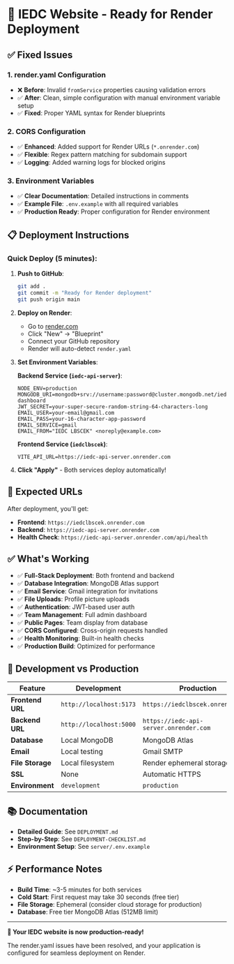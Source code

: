 # 🚀 IEDC Website - Ready for Render Deployment

## ✅ Fixed Issues

### 1. **render.yaml Configuration**

- ❌ **Before**: Invalid `fromService` properties causing validation errors
- ✅ **After**: Clean, simple configuration with manual environment variable setup
- ✅ **Fixed**: Proper YAML syntax for Render blueprints

### 2. **CORS Configuration**

- ✅ **Enhanced**: Added support for Render URLs (`*.onrender.com`)
- ✅ **Flexible**: Regex pattern matching for subdomain support
- ✅ **Logging**: Added warning logs for blocked origins

### 3. **Environment Variables**

- ✅ **Clear Documentation**: Detailed instructions in comments
- ✅ **Example File**: `.env.example` with all required variables
- ✅ **Production Ready**: Proper configuration for Render environment

## 📋 Deployment Instructions

### Quick Deploy (5 minutes):

1. **Push to GitHub**:

   ```bash
   git add .
   git commit -m "Ready for Render deployment"
   git push origin main
   ```

2. **Deploy on Render**:

   - Go to [render.com](https://dashboard.render.com)
   - Click "New" → "Blueprint"
   - Connect your GitHub repository
   - Render will auto-detect `render.yaml`

3. **Set Environment Variables**:

   **Backend Service (`iedc-api-server`)**:

   ```
   NODE_ENV=production
   MONGODB_URI=mongodb+srv://username:password@cluster.mongodb.net/iedc-dashboard
   JWT_SECRET=your-super-secure-random-string-64-characters-long
   EMAIL_USER=your-email@gmail.com
   EMAIL_PASS=your-16-character-app-password
   EMAIL_SERVICE=gmail
   EMAIL_FROM="IEDC LBSCEK" <noreply@example.com>
   ```

   **Frontend Service (`iedclbscek`)**:

   ```
   VITE_API_URL=https://iedc-api-server.onrender.com
   ```

4. **Click "Apply"** - Both services deploy automatically!

## 🎯 Expected URLs

After deployment, you'll get:

- **Frontend**: `https://iedclbscek.onrender.com`
- **Backend**: `https://iedc-api-server.onrender.com`
- **Health Check**: `https://iedc-api-server.onrender.com/api/health`

## ✅ What's Working

- ✅ **Full-Stack Deployment**: Both frontend and backend
- ✅ **Database Integration**: MongoDB Atlas support
- ✅ **Email Service**: Gmail integration for invitations
- ✅ **File Uploads**: Profile picture uploads
- ✅ **Authentication**: JWT-based user auth
- ✅ **Team Management**: Full admin dashboard
- ✅ **Public Pages**: Team display from database
- ✅ **CORS Configured**: Cross-origin requests handled
- ✅ **Health Monitoring**: Built-in health checks
- ✅ **Production Build**: Optimized for performance

## 🔧 Development vs Production

| Feature          | Development             | Production                             |
| ---------------- | ----------------------- | -------------------------------------- |
| **Frontend URL** | `http://localhost:5173` | `https://iedclbscek.onrender.com`      |
| **Backend URL**  | `http://localhost:5000` | `https://iedc-api-server.onrender.com` |
| **Database**     | Local MongoDB           | MongoDB Atlas                          |
| **Email**        | Local testing           | Gmail SMTP                             |
| **File Storage** | Local filesystem        | Render ephemeral storage               |
| **SSL**          | None                    | Automatic HTTPS                        |
| **Environment**  | `development`           | `production`                           |

## 📚 Documentation

- **Detailed Guide**: See `DEPLOYMENT.md`
- **Step-by-Step**: See `DEPLOYMENT-CHECKLIST.md`
- **Environment Setup**: See `server/.env.example`

## ⚡ Performance Notes

- **Build Time**: ~3-5 minutes for both services
- **Cold Start**: First request may take 30 seconds (free tier)
- **File Storage**: Ephemeral (consider cloud storage for production)
- **Database**: Free tier MongoDB Atlas (512MB limit)

---

**🎉 Your IEDC website is now production-ready!**

The render.yaml issues have been resolved, and your application is configured for seamless deployment on Render.

